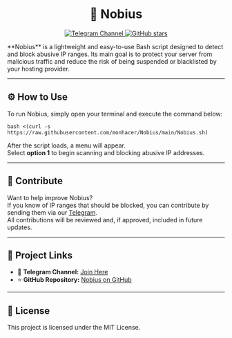 <h1 align="center">🚫 Nobius</h1>
<p align="center">
  <a href="https://t.me/aioexp">
    <img src="https://img.shields.io/badge/Telegram-Contact-blue?logo=telegram" alt="Telegram Channel">
  </a>
  <a href="https://github.com/monhacer/Nobius/stargazers">
    <img src="https://img.shields.io/github/stars/monhacer/Nobius?style=social" alt="GitHub stars">
  </a>
</p>
**Nobius** is a lightweight and easy-to-use Bash script designed to detect and block abusive IP ranges. Its main goal is to protect your server from malicious traffic and reduce the risk of being suspended or blacklisted by your hosting provider.

---

## ⚙️ How to Use

To run Nobius, simply open your terminal and execute the command below:

```
bash <(curl -s https://raw.githubusercontent.com/monhacer/Nobius/main/Nobius.sh)
```

After the script loads, a menu will appear.  
Select **option 1** to begin scanning and blocking abusive IP addresses.

---

## 🤝 Contribute

Want to help improve Nobius?  
If you know of IP ranges that should be blocked, you can contribute by sending them via our [Telegram](https://t.me/aioexp).  
All contributions will be reviewed and, if approved, included in future updates.

---

## 📌 Project Links

- 🔗 **Telegram Channel:** [Join Here](https://t.me/GuilaniTNOC)
- ⭐ **GitHub Repository:** [Nobius on GitHub](https://github.com/monhacer/Nobius)
---

## 📄 License

This project is licensed under the MIT License.

